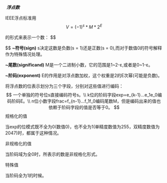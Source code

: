 ​				***浮点数***

IEEE浮点标准用
$$
V=(-1)^s*M*2^E
$$


的形式来表示一个数：
$$

$$
<font style="font-weight:700;">~符号(sign)</font> s决定这数是负数(s = 1)还是正数(s = 0),而对于数值0的符号解释作为特殊情况处理。

<font style="font-weight:700;">~尾数(significand)</font> M是一个二进制小数，它的范围是1~2-ε,或者是0~1-ε。

<font style="font-weight:700;">~阶码(exponent)</font> E的作用是对浮点数加权，这个权重是2的E次幂(可能是负数)。

 将浮点数的位表示划分为三个字段，分别对这些值进行编码：
$$
一个单独的符号位s直接编码符号s。\\
k位的阶码字段exp=e_{k-1}...e_1e_0编码阶码E。\\
n位小数字段frac=f_{n-1}...f_1f_0编码尾数M，但是编码出来的值也依赖于阶码字段的值是否等于0。
$$
规格化的值

当exp的位模式既不全为0(数值0)，也不全为1(单精度数值为255，双精度数值为2047)时，都属于这种情况。

非规格化的值

当阶码域为全0时，所表示的数是非规格化形式。



特殊值

当阶码全为1的时候。